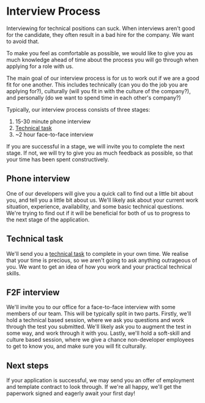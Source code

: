 # Interview Process
Interviewing for technical positions can suck. When interviews aren't good for the candidate, they often result in a bad hire for the company. We want to avoid that.  

To make you feel as comfortable as possible, we would like to give you as much knowledge ahead of time about the process you will go through when applying for a role with us.  

The main goal of our interview process is for us to work out if we are a good fit for one another. This includes technically (can you do the job you are applying for?), culturally (will you fit in with the culture of the company?), and personally (do we want to spend time in each other's company?)  

Typically, our interview process consists of three stages:
1. 15-30 minute phone interview
2. [Technical task](task)
3. ~2 hour face-to-face interview  

If you are successful in a stage, we will invite you to complete the next stage. If not, we will try to give you as much feedback as possible, so that your time has been spent constructively.

## Phone interview
One of our developers will give you a quick call to find out a little bit about you, and tell you a little bit about us.
We'll likely ask about your current work situation, experience, availability, and some basic technical questions. We're trying to find out if it will be beneficial for both of us to progress to the next stage of the application.

## Technical task
We'll send you a [technical task](task) to complete in your own time. We realise that your time is precious, so we aren't going to ask anything outrageous of you. We want to get an idea of how you work and your practical technical skills.

## F2F interview
We'll invite you to our office for a face-to-face interview with some members of our team. This will be typically split in two parts.
Firstly, we'll hold a technical based session, where we ask you questions and work through the test you submitted. We'll likely ask you to augment the test in some way, and work through it with you.
Lastly, we'll hold a soft-skill and culture based session, where we give a chance non-developer employees to get to know you, and make sure you will fit culturally.

## Next steps
If your application is successful, we may send you an offer of employment and template contract to look through.
If we're all happy, we'll get the paperwork signed and eagerly await your first day!
